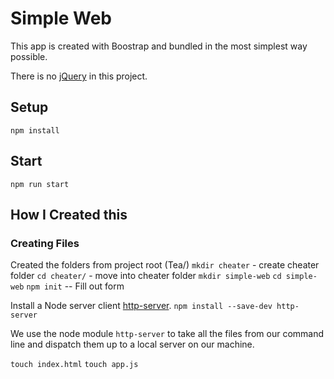 # Simple Web

This app is created with Boostrap and bundled in the most simplest way possible.

There is no [jQuery](https://jquery.com/) in this project.

## Setup

`npm install`

## Start

`npm run start`

## How I Created this


### Creating Files
Created the folders from project root (Tea/)
`mkdir cheater` - create cheater folder
`cd cheater/` - move into cheater folder
`mkdir simple-web`
`cd simple-web`
`npm init`
-- Fill out form

Install a Node server client [http-server](https://www.npmjs.com/package/http-server).
`npm install --save-dev http-server`

We use the node module `http-server` to take all the files from our command line and dispatch them up to a local server on our machine.


`touch index.html`
`touch app.js`